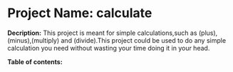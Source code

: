 # Project Name: calculate

**Decription:** 
This project is meant for simple calculations,such as (plus),(minus),(multiply) and (divide).This project could be used to do any simple calculation you need without wasting your time doing it in your head.

**Table of contents:**



